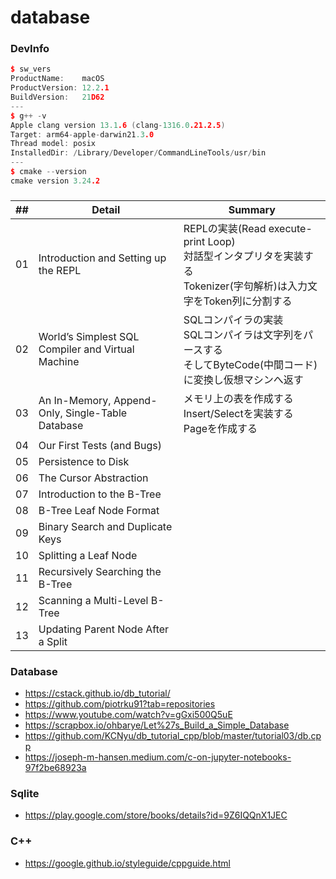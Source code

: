 # database
### DevInfo
```cpp
$ sw_vers
ProductName:    macOS
ProductVersion: 12.2.1
BuildVersion:   21D62
---
$ g++ -v
Apple clang version 13.1.6 (clang-1316.0.21.2.5)
Target: arm64-apple-darwin21.3.0
Thread model: posix
InstalledDir: /Library/Developer/CommandLineTools/usr/bin
---
$ cmake --version
cmake version 3.24.2
```

### 
| ## | Detail | Summary |
|----|---|---|
| 01 | Introduction and Setting up the REPL | REPLの実装(Read execute-print Loop)<br>対話型インタプリタを実装する<br>Tokenizer(字句解析)は入力文字をToken列に分割する |
| 02 | World’s Simplest SQL Compiler and Virtual Machine |SQLコンパイラの実装<br>SQLコンパイラは文字列をパースする<br>そしてByteCode(中間コード)に変換し仮想マシンへ返す|
| 03 | An In-Memory, Append-Only, Single-Table Database | メモリ上の表を作成する<br>Insert/Selectを実装する<br>Pageを作成する |
| 04 | Our First Tests (and Bugs) ||
| 05 | Persistence to Disk ||
| 06 | The Cursor Abstraction ||
| 07 | Introduction to the B-Tree ||
| 08 | B-Tree Leaf Node Format ||
| 09 | Binary Search and Duplicate Keys ||
| 10 | Splitting a Leaf Node ||
| 11 | Recursively Searching the B-Tree ||
| 12 | Scanning a Multi-Level B-Tree ||
| 13 | Updating Parent Node After a Split ||


### Database
- https://cstack.github.io/db_tutorial/
- https://github.com/piotrku91?tab=repositories
- https://www.youtube.com/watch?v=gGxi500Q5uE
- https://scrapbox.io/ohbarye/Let%27s_Build_a_Simple_Database
- https://github.com/KCNyu/db_tutorial_cpp/blob/master/tutorial03/db.cpp
- https://joseph-m-hansen.medium.com/c-on-jupyter-notebooks-97f2be68923a

### Sqlite
- https://play.google.com/store/books/details?id=9Z6IQQnX1JEC

### C++
- https://google.github.io/styleguide/cppguide.html
